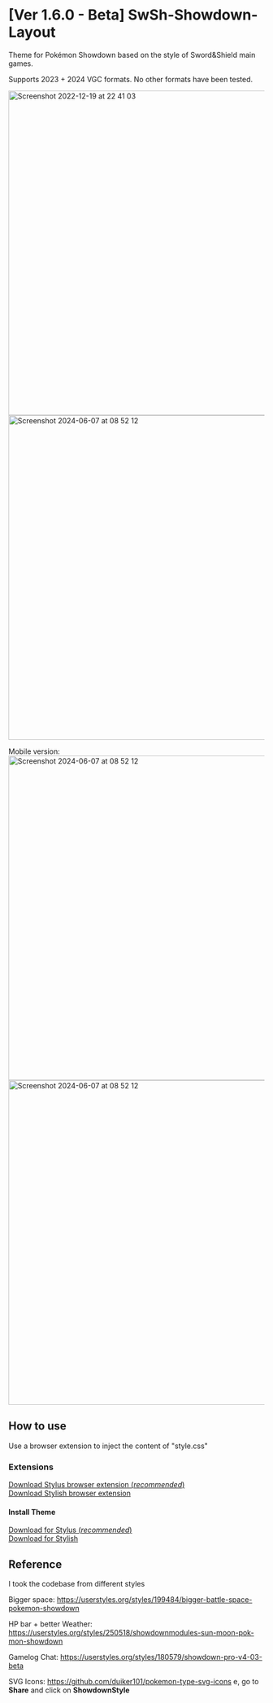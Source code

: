 # [Ver 1.6.0 - Beta] SwSh-Showdown-Layout
Theme for Pokémon Showdown based on the style of Sword&amp;Shield main games.

Supports 2023 + 2024 VGC formats. No other formats have been tested.

<img width="638" alt="Screenshot 2022-12-19 at 22 41 03" src="https://user-images.githubusercontent.com/30316462/208529567-74cea360-017d-4e12-bb79-63a7715231a5.png">
<img width="638" alt="Screenshot 2024-06-07 at 08 52 12" src="https://github.com/harasuke/SwSh-Showdown-Layout/assets/30316462/0eff19ee-81f6-4490-bad9-f35d73b27de5">  

Mobile version:  
<img width="638" alt="Screenshot 2024-06-07 at 08 52 12" src="https://github.com/harasuke/SwSh-Showdown-Layout/assets/30316462/e617dcee-df0a-4ceb-b480-61cf70b3c826">  
<img width="638" alt="Screenshot 2024-06-07 at 08 52 12" src="https://github.com/harasuke/SwSh-Showdown-Layout/assets/30316462/c103708c-65fa-4835-b287-31064c6b0f86">

## How to use
Use a browser extension to inject the content of "style.css"

### Extensions
[Download Stylus browser extension (_recommended_)](https://chrome.google.com/webstore/detail/stylus/clngdbkpkpeebahjckkjfobafhncgmne)  
[Download Stylish browser extension](https://chromewebstore.google.com/detail/stylish-custom-themes-for/fjnbnpbmkenffdnngjfgmeleoegfcffe?hl=it)

#### Install Theme
[Download for Stylus (_recommended_)](https://userstyles.world/style/16603/pokemon-swsh-layout)  
[Download for Stylish](https://chrome.google.com/webstore/detail/stylish-custom-themes-for/fjnbnpbmkenffdnngjfgmeleoegfcffe)

## Reference
I took the codebase from different styles

Bigger space: https://userstyles.org/styles/199484/bigger-battle-space-pokemon-showdown

HP bar + better Weather: https://userstyles.org/styles/250518/showdownmodules-sun-moon-pok-mon-showdown

Gamelog Chat: https://userstyles.org/styles/180579/showdown-pro-v4-03-beta  

SVG Icons: https://github.com/duiker101/pokemon-type-svg-icons
e, go to **Share** and click on **ShowdownStyle**
